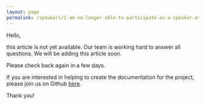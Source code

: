 ```yaml
---
layout: page
permalink: /speakers/I-am-no-longer-able-to-participate-as-a-speaker-at-an-event-how-can-I-withdraw-my-submission
---
```


Hello, 

this article is not yet available. Our team is working hard to answer all questions. We will be adding this article soon. 

Please check back again in a few days.

If you are interested in helping to create the documentation for the project, please join us on Github [here](https://github.com/fossasia/support.eventyay.com).

Thank you!
